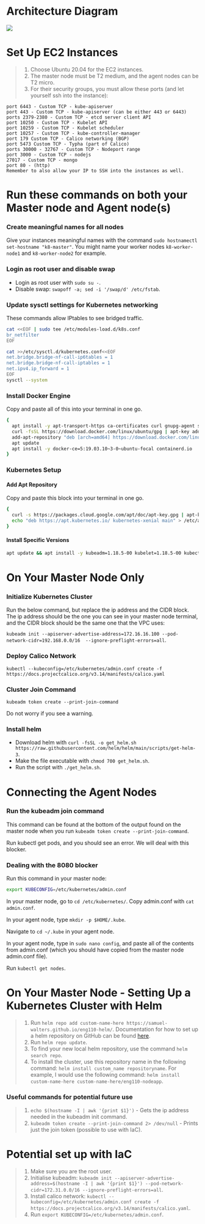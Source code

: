 # Architecture Diagram

![](https://miro.medium.com/max/700/1*WHXv2Z0bBfC7GW4egoIwTw.png)

# Set Up EC2 Instances
> 1. Choose Ubuntu 20.04 for the EC2 instances.
> 2. The master node must be T2 medium, and the agent nodes can be T2 micro.
> 3. For their security groups, you must allow these ports (and let yourself ssh into the instance):
```
port 6443 - Custom TCP - kube-apiserver
port 443 - Custom TCP - kube-apiserver (can be either 443 or 6443)
ports 2379-2380 - Custom TCP - etcd server client API
port 10250 - Custom TCP - Kubelet API
port 10259 - Custom TCP - Kubelet scheduler 
port 10257 - Custom TCP - kube-controller-manager
port 179 Custom TCP - Calico networking (BGP)
port 5473 Custom TCP - Typha (part of Calico)
ports 30000 - 32767 - Custom TCP - Nodeport range
port 3000 - Custom TCP - nodejs
27017 - Custom TCP - mongo
port 80 - (http)
Remember to also allow your IP to SSH into the instances as well.
```
# Run these commands on both your Master node and Agent node(s)

### Create meaningful names for all nodes

Give your instances meaningful names with the command `sudo hostnamectl set-hostname "k8-master"`. You might name your worker nodes `k8-worker-node1` and `k8-worker-node2` for example.

### Login as root user and disable swap
* Login as root user with `sudo su -`.
* Disable swap: `swapoff -a; sed -i '/swap/d' /etc/fstab`. 

### Update sysctl settings for Kubernetes networking
These commands allow IPtables to see bridged traffic.

```bash
cat <<EOF | sudo tee /etc/modules-load.d/k8s.conf
br_netfilter
EOF

cat >>/etc/sysctl.d/kubernetes.conf<<EOF
net.bridge.bridge-nf-call-ip6tables = 1
net.bridge.bridge-nf-call-iptables = 1
net.ipv4.ip_forward = 1
EOF
sysctl --system
```

### Install Docker Engine
Copy and paste all of this into your terminal in one go.
```bash
{
  apt install -y apt-transport-https ca-certificates curl gnupg-agent software-properties-common
  curl -fsSL https://download.docker.com/linux/ubuntu/gpg | apt-key add -
  add-apt-repository "deb [arch=amd64] https://download.docker.com/linux/ubuntu $(lsb_release -cs) stable"
  apt update
  apt install -y docker-ce=5:19.03.10~3-0~ubuntu-focal containerd.io
}
```

### Kubernetes Setup
#### Add Apt Repository
Copy and paste this block into your terminal in one go.
```bash
{
  curl -s https://packages.cloud.google.com/apt/doc/apt-key.gpg | apt-key add -
  echo "deb https://apt.kubernetes.io/ kubernetes-xenial main" > /etc/apt/sources.list.d/kubernetes.list
}
```

#### Install Specific Versions

```bash
apt update && apt install -y kubeadm=1.18.5-00 kubelet=1.18.5-00 kubectl=1.18.5-00
```

# On Your Master Node Only

### Initialize Kubernetes Cluster

Run the below command, but replace the ip address and the CIDR block. The ip address should be the one you can see in your master node terminal, and the CIDR block should be the same one that the VPC uses:

`kubeadm init --apiserver-advertise-address=172.16.16.100 --pod-network-cidr=192.168.0.0/16  --ignore-preflight-errors=all`.

### Deploy Calico Network

`kubectl --kubeconfig=/etc/kubernetes/admin.conf create -f https://docs.projectcalico.org/v3.14/manifests/calico.yaml`

### Cluster Join Command 

`kubeadm token create --print-join-command`

Do not worry if you see a warning.

### Install helm

* Download helm with `curl -fsSL -o get_helm.sh https://raw.githubusercontent.com/helm/helm/main/scripts/get-helm-3`.
* Make the file executable with `chmod 700 get_helm.sh`.
* Run the script with `./get_helm.sh`.

# Connecting the Agent Nodes

### Run the kubeadm join command

This command can be found at the bottom of the output found on the master node when you run `kubeadm token create --print-join-command`.

Run kubectl get pods, and you should see an error. We will deal with this blocker.

### Dealing with the 8080 blocker

Run this command in your master node:

```bash 
export KUBECONFIG=/etc/kubernetes/admin.conf
```

In your master node, go to `cd /etc/kubernetes/`. Copy admin.conf with `cat admin.conf`.

In your agent node, type `mkdir -p $HOME/.kube`.

Navigate to `cd ~/.kube` in your agent node.

In your agent node, type in `sudo nano config`, and paste all of the contents from admin.conf (which you should have copied from the master node admin.conf file).

Run `kubectl get nodes`.

# On Your Master Node - Setting Up a Kubernetes Cluster with Helm

> 1. Run `helm repo add custom-name-here https://samuel-walters.github.io/eng110-helm/`. Documentation for how to set up a helm repository on GitHub can be found [here](https://github.com/samuel-walters/Complete-CICD/blob/main/Set_Up_Helm_Repository.md).
> 2. Run `helm repo update`.
> 3. To find your new local helm repository, use the command `helm search repo`.
> 4. To install the cluster, use this repository name in the following command: `helm install custom_name repositoryname`. For example, I would use the following command: `helm install custom-name-here custom-name-here/eng110-nodeapp`.

### Useful commands for potential future use

> 1. `echo $(hostname -I | awk '{print $1}')` - Gets the ip address needed in the kubeadm init command.
> 2. `kubeadm token create --print-join-command 2> /dev/null` - Prints just the join token (possible to use with IaC).

# Potential set up with IaC

> 1. Make sure you are the root user.
> 2. Initialise kubeadm: `kubeadm init --apiserver-advertise-address=$(hostname -I | awk '{print $1}') --pod-network-cidr=172.31.0.0/16 --ignore-preflight-errors=all`.
> 3. Install calico network: `kubectl --kubeconfig=/etc/kubernetes/admin.conf create -f https://docs.projectcalico.org/v3.14/manifests/calico.yaml`.
> 4. Run `export KUBECONFIG=/etc/kubernetes/admin.conf`.